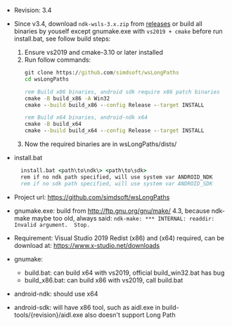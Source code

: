 * Revision: 3.4
* Since v3.4, download ```ndk-wsls-3.x.zip``` from [releases](https://github.com/simdsoft/wsLongPaths/releases) or build all binaries by youself except gnumake.exe with ```vs2019 + cmake``` before run install.bat, see follow build steps:
  1. Ensure vs2019 and cmake-3.10 or later installed
  2. Run follow commands:
      ```bat
      git clone https://github.com/simdsoft/wsLongPaths
      cd wsLongPaths

      rem Build x86 binaries, android sdk require x86 patch binaries
      cmake -B build_x86 -A Win32
      cmake --build build_x86 --config Release --target INSTALL

      rem Build x64 binaries, android-ndk x64
      cmake -B build_x64
      cmake --build build_x64 --config Release --target INSTALL
      ```
  3. Now the required binaries are in wsLongPaths/dists/
* install.bat
    ```bat
      install.bat <path\to\ndk\> <path\to\sdk>
      rem if no ndk path specified, will use system var ANDROID_NDK
      rem if no sdk path specified, will use system var ANDROID_SDK
    ```
* Project url: https://github.com/simdsoft/wsLongPaths
* gnumake.exe: build from http://ftp.gnu.org/gnu/make/ 4.3, because ndk-make maybe too old, always said: ```ndk-make: *** INTERNAL: readdir: Invalid argument.  Stop.```
* Requirement: Visual Studio 2019 Redist (x86) and (x64) required, can be download at: https://www.x-studio.net/downloads

* gnumake: 
  * build.bat: can build x64 with vs2019, official build_win32.bat has bug
  * build_x86.bat: can build x86 with vs2019, call build.bat

* android-ndk: should use x64
* android-sdk: will have x86 tool, such as aidl.exe in build-tools/{revision}/aidl.exe also doesn't support Long Path
